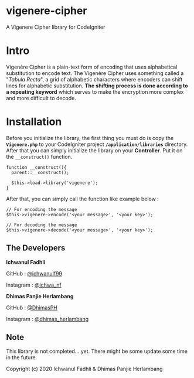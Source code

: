 # vigenere-cipher
A Vigenere Cipher library for CodeIgniter

Intro
=====
Vigenère Cipher is a plain-text form of encoding that uses alphabetical substitution to encode text. The Vigenère Cipher uses something called a "*Tabula Recta*", a grid of alphabetic characters where encoders can shift lines for alphabetic substitution. **The shifting process is done according to a repeating keyword** which serves to make the encryption more complex and more difficult to decode.

Installation
============
Before you initialize the library, the first thing you must do is copy the **`Vigenere.php`** to your CodeIgniter project **`/application/libraries`** directory. After that you can simply initialize the library on your **Controller**. Put it on the `__construct()` function.

```
function __construct(){ 
  parent::__construct();
  
  $this->load->library('vigenere'); 
}
```
After that, you can simply call the function like example below :
```
// For encoding the message
$this->vigenere->encode('<your message>', '<your key>');

// For decoding the message
$this->vigenere->decode('<your message>', '<your key>');
```

The Developers
--------------
**Ichwanul Fadhli**

GitHub    : [@ichwanulf99](https://github.com/ichwanulf99/)

Instagram : [@ichwa_nf](https://www.instagram.com/ichwa_nf/)

**Dhimas Panjie Herlambang**

GitHub    : [@DhimasPH](https://github.com/DhimasPH/)

Instagram : [@dhimas_herlambang](https://www.instagram.com/dhimas_herlambang/)

Note
----
This library is not completed... yet. There might be some update some time in the future.

Copyright (c) 2020 Ichwanul Fadhli & Dhimas Panjie Herlambang
